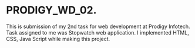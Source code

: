 # PRODIGY_WD_02.
This is  submission of my 2nd task for web development at Prodigy Infotech. Task assigned to me was Stopwatch web application. I implemented HTML, CSS, Java Script while making this project.
